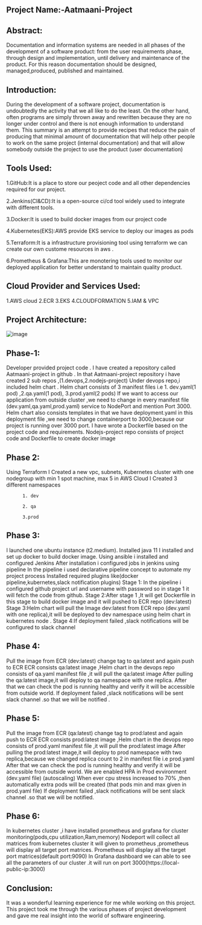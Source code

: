 Project Name:-Aatmaani-Project
-----------------------------------


Abstract:
----------
Documentation and information systems are needed in all phases of the development of a software product: from the user requirements phase, through design and implementation, until delivery and maintenance of the product. For this reason documentation should be designed, managed,produced, published and maintained.

Introduction: 
----------------
During the development of a software project, documentation is undoubtedly the activity that we all like to do the least. 
On the other hand, often programs are simply thrown away and rewritten because they are no longer under control and there is not enough information to understand them.
 This summary is an attempt to provide recipes that reduce the pain of producing that minimal amount of documentation that will help other people to work on the same project (internal documentation) and that will allow somebody outside the project to use the product (user documentation)


Tools Used:
---------
1.GitHub:It is a place to store our peoject code and all other dependencies required for our project.

2.Jenkins(CI&CD):It is a open-source ci/cd tool widely used to integrate with different tools.

3.Docker:It is used to build docker images from our project code 

4.Kubernetes(EKS):AWS provide EKS service to deploy our images      as pods

5.Terraform:It is a infrastructure provisioning tool using terraform we can create our own custome resources in aws .

6.Prometheus & Grafana:This are monotering tools used to monitor our deployed application for better understand to maintain quality product. 

Cloud Provider and Services Used:
------------------
1.AWS cloud
2.ECR
3.EKS
4.CLOUDFORMATION
5.IAM & VPC

Project Architecture:
--------------
![image](https://raw.githubusercontent.com/rajarathna123/Devops-Repo/main/Untitled%20Diagram.jpg)








Phase-1:
-----
Developer provided project code .
I have created a repository called Aatmaani-project in github .
In that Aatmaani-project repository i have created 2 sub repos ,(1.devops,2.nodejs-project)
Under devops repo,i included helm chart .
Helm chart consists of 3 manifest files i.e 1. dev.yaml(1 pod) ,2.qa.yaml(1 pod), 3.prod.yaml(2 pods)
If we want to access our application from outside cluster ,we need to change in every manifest file (dev.yaml,qa.yaml,prod.yaml) service to NodePort and mention Port 3000. 
Helm chart also consists templates in that we have deployment.yaml in this deployment file ,we need to change containerport to 3000,because our project is running over 3000 port.
I have wrote  a Dockerfile based on the project code and requirements.
Nodejs-project repo consists of project code and Dockerfile to create docker image



Phase 2:
---------
Using Terraform I Created a new vpc, subnets, Kubernetes cluster with one nodegroup with min 1 spot machine, max 5 in AWS Cloud
I Created 3 different namespaces 

          1. dev    
          
          2. qa
          
          3.prod


Phase 3:
-------------
I launched one ubuntu instance (t2.medium).
Installed java 11
I installed and set up docker to build docker image.
Using ansible i installed and configured Jenkins 
After installation i configured  jobs in jenkins using pipeline
In the pipeline i used declarative pipeline concept to automate my project process
Installed required plugins like(docker pipeline,kubernetes,slack notification plugins)
Stage 1: In the pipeline i configured github project url and username with password so in stage 1 it will fetch the code from github.
Stage 2:After stage 1 ,It will get Dockerfile in this stage to build docker image and it will pushed to ECR repo (dev:latest)
Stage 3:Helm chart will pull the Image dev:latest from ECR repo (dev.yaml with one replica),it will be deployed to dev namespace using helm chart in kubernetes node .
Stage 4:If deployment failed ,slack notifications will be configured to slack channel 

Phase 4:    
----------
Pull the image from ECR (dev:latest) change tag to qa:latest and again push to ECR 
ECR consists qa:latest image ,Helm chart in the devops repo consists of qa.yaml manifest file ,it will pull the qa:latest image 
After pulling the qa:latest image,it will deploy to qa namespace with one replica.
After that we can check the pod is running healthy and verify it will be accessible from outside world.
If deployment failed ,slack notifications will be sent slack channel .so that we will be notified .


Phase 5:
-------
Pull the image from ECR (qa:latest) change tag to prod:latest and again push to ECR 
ECR consists prod:latest image ,Helm chart in the devops repo consists of prod.yaml manifest file ,it will pull the prod:latest image 
After pulling the prod:latest image,it will deploy to prod namespace with two replica,because we changed replica count to 2 in manifest file i.e prod.yaml
After that we can check the pod is running healthy and verify it will be accessible from outside world.
We are enabled HPA in Prod evvironment (dev.yaml file) (autoscaling)
When ever cpu stress increased to 70% ,then automatically extra pods will be created (that pods min and max given in prod.yaml file)
If deployment failed ,slack notifications will be sent slack channel .so that we will be notified.   

Phase 6:
---------
In kubernetes cluster ,i have installed prometheus and grafana for cluster monitoring(pods,cpu utilization,Ram,memory)
Nodeport will collect all matrices from kubernetes cluster it will given to prometheus ,prometheus will display all target port matrices.
Prometheus will display all the target port matrices(default port:9090)
In Grafana dashboard we can able to see all the parameters of our cluster .it will run on port 3000(https://local-public-ip:3000)


Conclusion:
-----------
It was a wonderful learning experience for me while working on this project. 
This project took me through the various phases of project development and gave me real insight into the world of software engineering.



